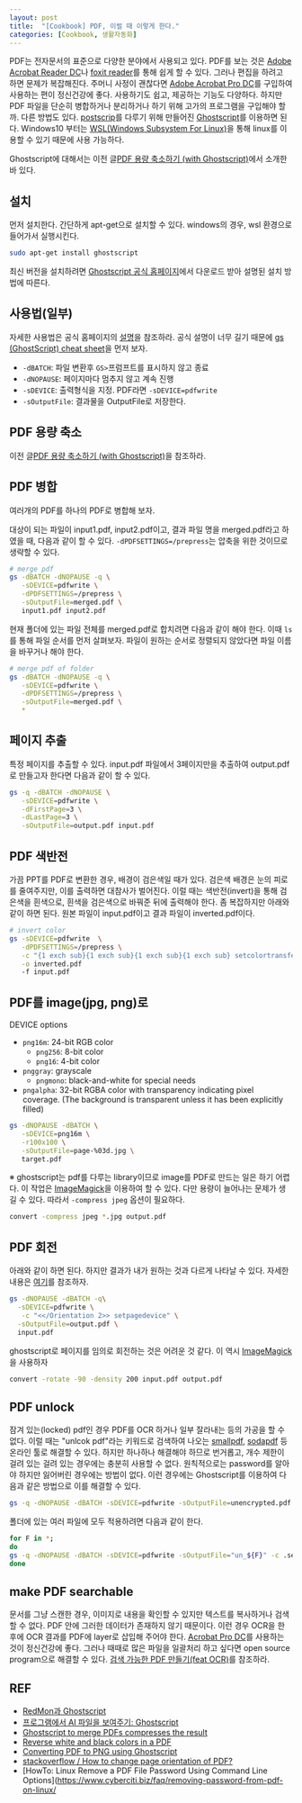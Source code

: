 ```yaml
---
layout: post
title:  "[Cookbook] PDF, 이럴 때 이렇게 한다."
categories: [Cookbook, 생활자동화]
---
```


PDF는 전자문서의 표준으로 다양한 분야에서 사용되고 있다. PDF를 보는 것은 [Adobe Acrobat Reader DC](https://get.adobe.com/kr/reader/)나 [foxit reader](https://www.foxitsoftware.com/pdf-reader/)를 통해 쉽게 할 수 있다. 그러나 편집을 하려고 하면 문제가 복잡해진다. 주머니 사정이 괜찮다면 [Adobe Acrobat Pro DC](https://acrobat.adobe.com/kr/ko/free-trial-download.html)를 구입하여 사용하는 편이 정신건강에 좋다. 사용하기도 쉽고, 제공하는 기능도 다양하다. 하지만 PDF 파일을 단순히 병합하거나 분리하거나 하기 위해 고가의 프로그램을 구입해야 할까. 다른 방법도 있다. [postscrip](https://namu.wiki/w/%ED%8F%AC%EC%8A%A4%ED%8A%B8%EC%8A%A4%ED%81%AC%EB%A6%BD%ED%8A%B8)를 다루기 위해 만들어진 [Ghostscript](https://www.ghostscript.com/)를 이용하면 된다. Windows10 부터는 [WSL(Windows Subsystem For Linux)](https://docs.microsoft.com/ko-kr/windows/wsl/install-win10)을 통해 linux를 이용할 수 있기 때문에 사용 가능하다.

Ghostscript에 대해서는 이전 글[PDF 용량 축소하기 (with Ghostscript)]({{site.baseurl}}/blog/2018/08/31/PDF-%EC%9A%A9%EB%9F%89-%EC%B6%95%EC%86%8C%ED%95%98%EA%B8%B0)에서 소개한 바 있다.


## 설치

먼저 설치한다. 간단하게 apt-get으로 설치할 수 있다. windows의 경우, wsl 환경으로 들어가서 실행시킨다.

```bash
sudo apt-get install ghostscript
```

최신 버전을 설치하려면 [Ghostscript 공식 홈페이지](https://www.ghostscript.com/)에서 다운로드 받아 설명된 설치 방법에 따른다.

## 사용법(일부)

자세한 사용법은 공식 홈페이지의 [설명](https://www.ghostscript.com/doc/current/Use.htm)을 참조하라. 공식 설명이 너무 길기 때문에 [gs (GhostScript) cheat sheet](http://flukylogs.blogspot.com/2012/08/gs-ghostscript-cheat-sheet.html)을 먼저 보자.

* `-dBATCH`: 파일 변환후 `GS>`프럼프트를 표시하지 않고 종료
* `-dNOPAUSE`: 페이지마다 멈추지 않고 계속 진행
* `-sDEVICE`: 출력형식을 지정. PDF라면 `-sDEVICE=pdfwrite`
* `-sOutputFile`: 결과물을 OutputFile로 저장한다.

## PDF 용량  축소

이전 글[PDF 용량 축소하기 (with Ghostscript)]({{site.baseurl}}/2018/08/31/PDF-%EC%9A%A9%EB%9F%89-%EC%B6%95%EC%86%8C%ED%95%98%EA%B8%B0)을 참조하라.

## PDF 병합

여러개의 PDF를 하나의 PDF로 병합해 보자.

대상이 되는 파일이 input1.pdf, input2.pdf이고, 결과 파일 명을 merged.pdf라고 하였을 때, 다음과 같이 할 수 있다. `-dPDFSETTINGS=/prepress`는 압축을 위한 것이므로 생략할 수 있다.

```bash
# merge pdf
gs -dBATCH -dNOPAUSE -q \
   -sDEVICE=pdfwrite \
   -dPDFSETTINGS=/prepress \
   -sOutputFile=merged.pdf \
   input1.pdf input2.pdf
```

현재 폴더에 있는 파일 전체를 merged.pdf로 합치려면 다음과 같이 해야 한다. 이때 `ls`를 통해 파일 순서를 먼저 살펴보자. 파일이 원하는 순서로 정렬되지 않았다면 파일 이름을 바꾸거나 해야 한다.

```bash
# merge pdf of folder
gs -dBATCH -dNOPAUSE -q \
   -sDEVICE=pdfwrite \
   -dPDFSETTINGS=/prepress \
   -sOutputFile=merged.pdf \
   *
```

## 페이지 추출

특정 페이지를 추출할 수 있다. input.pdf 파일에서 3페이지만을 추출하여 output.pdf로 만들고자 한다면 다음과 같이 할 수 있다.

```bash
gs -q -dBATCH -dNOPAUSE \
   -sDEVICE=pdfwrite \
   -dFirstPage=3 \
   -dLastPage=3 \
   -sOutputFile=output.pdf input.pdf
```

## PDF 색반전

가끔 PPT를 PDF로 변환한 경우, 배경이 검은색일 때가 있다. 검은색 배경은 눈의 피로를 줄여주지만, 이를 출력하면 대참사가 벌어진다. 이럴 때는 색반전(invert)을 통해 검은색을 흰색으로, 흰색을 검은색으로 바꿔준 뒤에 출력해야 한다. 좀 복잡하지만 아래와 같이 하면 된다. 원본 파일이 input.pdf이고 결과 파일이 inverted.pdf이다.

```bash
# invert color
gs -sDEVICE=pdfwrite  \
   -dPDFSETTINGS=/prepress \
   -c "{1 exch sub}{1 exch sub}{1 exch sub}{1 exch sub} setcolortransfer" \
   -o inverted.pdf
   -f input.pdf
```

## PDF를 image(jpg, png)로

DEVICE options
* `png16m`: 24-bit RGB color
  * `png256`: 8-bit color
  * `png16`: 4-bit color
* `pnggray`: grayscale
  * `pngmono`: black-and-white for special needs
* `pngalpha`: 32-bit RGBA color with transparency indicating pixel coverage. (The background is transparent unless it has been explicitly filled)

```bash
gs -dNOPAUSE -dBATCH \
   -sDEVICE=png16m \
   -r100x100 \
   -sOutputFile=page-%03d.jpg \
   target.pdf
```

※ ghostscript는 pdf를 다루는 library이므로 image를 PDF로 만드는 일은 하기 어렵다. 이 작업은 [ImageMagick](https://imagemagick.org/index.php)을 이용하여 할 수 있다. 다만 용량이 늘어나는 문제가 생길 수 있다. 따라서 `-compress jpeg` 옵션이 필요하다.

```bash
convert -compress jpeg *.jpg output.pdf
```

## PDF 회전

아래와 같이 하면 된다. 하지만 결과가 내가 원하는 것과 다르게 나타날 수 있다. 자세한 내용은 [여기](https://stackoverflow.com/a/3108179)를 참조하자.

```bash
gs -dNOPAUSE -dBATCH -q\
  -sDEVICE=pdfwrite \
   -c "<</Orientation 2>> setpagedevice" \
  -sOutputFile=output.pdf \
  input.pdf
```

ghostscript로 페이지를 임의로 회전하는 것은 어려운 것 같다. 이 역시 [ImageMagick](https://imagemagick.org/index.php)을 사용하자

```bash
convert -rotate -90 -density 200 input.pdf output.pdf
```

## PDF unlock

잠겨 있는(locked) pdf인 경우 PDF를 OCR 하거나 일부 잘라내는 등의 가공을 할 수 없다. 이럴 때는 "unlcok pdf"라는 키워드로 검색하여 나오는 [smallpdf](https://smallpdf.com/kr/unlock-pdf), [sodapdf](https://www.sodapdf.com/ko/unlock-pdf/) 등 온라인 툴로 해결할 수 있다. 하지만 하나하나 해결해야 하므로 번거롭고, 개수 제한이 걸려 있는 걸려 있는 경우에는 충분히 사용할 수 없다. 원칙적으로는 password를 알아야 하지만 잃어버린 경우에는 방법이 없다. 이런 경우에는 Ghostscript를 이용하여 다음과 같은 방법으로 이를 해결할 수 있다. 

```bash
gs -q -dNOPAUSE -dBATCH -sDEVICE=pdfwrite -sOutputFile=unencrypted.pdf -c .setpdfwrite -f encrypted.pdf
```

폴더에 있는 여러 파일에 모두 적용하려면 다음과 같이 한다.

```bash
for F in *;
do
gs -q -dNOPAUSE -dBATCH -sDEVICE=pdfwrite -sOutputFile="un_${F}" -c .setpdfwrite -f "${F}"
done
```

## make PDF searchable 

문서를 그냥 스캔한 경우, 이미지로 내용을 확인할 수 있지만 텍스트를 복사하거나 검색할 수 없다. PDF 안에 그러한 데이터가 존재하지 않기 때문이다. 이런 경우 OCR을 한 후에 OCR 결과를 PDF에 layer로 삽입해 주어야 한다. [Acrobat Pro DC](https://acrobat.adobe.com/kr/ko/acrobat.html)를 사용하는 것이 정신건강에 좋다. 그러나 때때로 많은 파일을 일괄처리 하고 싶다면 open source program으로 해결할 수 있다. [검색 가능한 PDF 만들기(feat OCR)]({{site.baseurl}}/2019/07/08/Build-searchable-pdf)를 참조하라.

## REF

* [RedMon과 Ghostscript](http://chitchat2014.blogspot.com/2014/07/redmon-ghostscript.html)
* [프로그램에서 AI 파일을 보여주기: Ghostscript](http://blog.devquest.co.kr/imp/305)
* [Ghostscript to merge PDFs compresses the result](https://stackoverflow.com/questions/8158584/ghostscript-to-merge-pdfs-compresses-the-result)
* [Reverse white and black colors in a PDF](https://stackoverflow.com/questions/30284327/reverse-white-and-black-colors-in-a-pdf)
* [Converting PDF to PNG using Ghostscript](https://www.opentechguides.com/how-to/article/tools/42/pdf-to-pnf.html)
* [stackoverflow / How to change page orientation of PDF?](https://stackoverflow.com/a/3108179)
* [HowTo: Linux Remove a PDF File Password Using Command Line Options](https://www.cyberciti.biz/faq/removing-password-from-pdf-on-linux/
